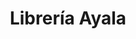 ---
title: "Librería Ayala"
url: /ciudad-autonoma-de-buenos-aires/libreria-ayala/
shop: material de oficina
---